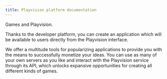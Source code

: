 ```yaml
---
title: Playvision platform documentation
---
```


Games and Playvision. 

Thanks to the developer platform, 
you can create an application which will be available to users directly from the Playvision interface.

We offer a multitude tools for popularizing applications to provide you with the means to successfully monetize your ideas. 
You can use as many of your own servers as you like and interact with the Playvision service through its API, 
which unlocks expansive opportunities for creating all different kinds of games.
